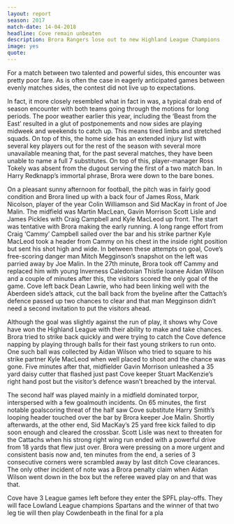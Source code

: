 ```yaml
---
layout: report
season: 2017
match-date: 14-04-2018
headline: Cove remain unbeaten
description: Brora Rangers lose out to new Highland League Champions
image: yes
quote:
---
```

For a match between two talented and powerful sides, this encounter was pretty poor fare. As is often the case in eagerly anticipated games between evenly matches sides, the contest did not live up to expectations.

In fact, it more closely resembled what in fact in was, a typical drab end of season encounter with both teams going through the motions for long periods. The poor weather earlier this year, including the ‘Beast from the East’ resulted in a glut of postponements and now sides are playing midweek and weekends to catch up. This means tired limbs and stretched squads. On top of this, the home side has an extended injury list with several key players out for the rest of the season with several more unavailable meaning that, for the past several matches, they have been unable to name a full 7 substitutes. On top of this, player-manager Ross Tokely was absent from the dugout serving the first of a two match ban. In Harry Redknapp’s immortal phrase, Brora were down to the bare bones.

On a pleasant sunny afternoon for football, the pitch was in fairly good condition and Brora lined up with a back four of James Ross, Mark Nicolson, player of the year Colin Williamson and Sid MacKay in front of Joe Malin. The midfield was Martin MacLean, Gavin Morrison Scott Lisle and James Pickles with Craig Campbell and Kyle MacLeod up front. The start was tentative with Brora making the early running. A long range effort from Craig ‘Cammy’ Campbell sailed over the bar and his strike partner Kyle MacLeod took a header from Cammy on his chest in the inside right position but sent his shot high and wide. In between these attempts on goal, Cove’s free-scoring danger man Mitch Megginson’s snapshot on the left was parried away by Joe Malin. In the 27th minute, Brora took off Cammy and replaced him with young Inverness Caledonian Thistle loanee Aidan Wilson and a couple of minutes after this, the visitors scored the only goal of the game. Cove left back Dean Lawrie, who had been linking well with the Aberdeen side’s attack, cut the ball back from the byeline after the Cattach’s defence passed up two chances to clear and that man Megginson didn’t need a second invitation to put the visitors ahead.

Although the goal was slightly against the run of play, it shows why Cove have won the Highland League with their ability to make and take chances. Brora tried to strike back quickly and were trying to catch the Cove defence napping by playing through balls for their fast young strikers to run onto. One such ball was collected by Aidan Wilson who tried to square to his strike partner Kyle MacLeod when well placed to shoot and the chance was gone. Five minutes after that, midfielder Gavin Morrison unleashed a 35 yard daisy cutter that flashed just past Cove keeper Stuart MacKenzie’s right hand post but the visitor’s defence wasn’t breached by the interval.

The second half was played mainly in a midfield dominated torpor, interspersed with a few goalmouth incidents. On 65 minutes, the first notable goalscoring threat of the half saw Cove substitute Harry Smith’s looping header touched over the bar by Brora keeper Joe Malin. Shortly afterwards, at the other end, Sid MacKay’s 25 yard free kick failed to dip soon enough and cleared the crossbar. Scott Lisle was next to threaten for the Cattachs when his strong right wing run ended with a powerful drive from 18 yards that flew just over. Brora were pressing on a more urgent and consistent basis now and, ten minutes from the end, a series of 3 consecutive corners were scrambled away by last ditch Cove clearances. The only other incident of note was a Brora penalty claim when Aidan Wilson went down in the box but the referee waved play on and that was that.

Cove have 3 League games left before they enter the SPFL play-offs. They will face Lowland League champions Spartans and the winner of that two leg tie will then play Cowdenbeath in the final for a pla
